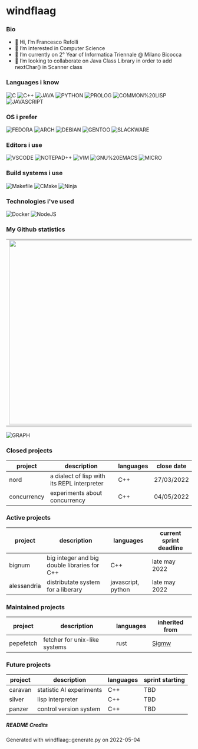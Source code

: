 # windflaag

### Bio
- 👋 Hi, I’m Francesco Refolli
- 👀 I’m interested in Computer Science
- 🌱 I’m currently on 2° Year of Informatica Triennale @ Milano Bicocca
- 💞️ I’m looking to collaborate on Java Class Library in order to add nextChar() in Scanner class

### Languages i know
![C](https://img.shields.io/badge/-C-lightgreen.svg) ![C++](https://img.shields.io/badge/-C++-red.svg) ![JAVA](https://img.shields.io/badge/-JAVA-lightviolet.svg) ![PYTHON](https://img.shields.io/badge/-PYTHON-blue.svg) ![PROLOG](https://img.shields.io/badge/-PROLOG-violet.svg) ![COMMON%20LISP](https://img.shields.io/badge/-COMMON%20LISP-lightyellow.svg) ![JAVASCRIPT](https://img.shields.io/badge/-JAVASCRIPT-lightyellow.svg)

### OS i prefer
![FEDORA](https://img.shields.io/badge/-FEDORA-lightyellow.svg) ![ARCH](https://img.shields.io/badge/-ARCH-blue.svg) ![DEBIAN](https://img.shields.io/badge/-DEBIAN-green.svg) ![GENTOO](https://img.shields.io/badge/-GENTOO-lightyellow.svg) ![SLACKWARE](https://img.shields.io/badge/-SLACKWARE-lightyellow.svg)

### Editors i use
![VSCODE](https://img.shields.io/badge/-VSCODE-lightgrey.svg) ![NOTEPAD++](https://img.shields.io/badge/-NOTEPAD++-lightgrey.svg) ![VIM](https://img.shields.io/badge/-VIM-lightgreen.svg) ![GNU%20EMACS](https://img.shields.io/badge/-GNU%20EMACS-yellow.svg) ![MICRO](https://img.shields.io/badge/-MICRO-lightviolet.svg)

### Build systems i use
![Makefile](https://img.shields.io/badge/-Makefile-blue.svg) ![CMake](https://img.shields.io/badge/-CMake-blue.svg) ![Ninja](https://img.shields.io/badge/-Ninja-lightyellow.svg)

### Technologies i've used
![Docker](https://img.shields.io/badge/-Docker-grey.svg) ![NodeJS](https://img.shields.io/badge/-NodeJS-grey.svg)

### My Github statistics

<center>
<table>
    <tr>
        <td><img width="500px" align="left" src="https://github-readme-stats.vercel.app/api?username=windflaag&show_icons=true&theme=tokyonight" /></td>
        <td><img width="450px" align="left" src="https://github-readme-stats.vercel.app/api/top-langs/?username=windflaag&layout=compact&langs_count=12&theme=tokyonight"/></td>
    </tr>
    </table>
</center>

<p align="center">

![GRAPH](https://activity-graph.herokuapp.com/graph?username=windflaag&hide_border=true&theme=redical)

</p>
        
### Closed projects
|project | description | languages | close date|
|------- | ----------- | --------- | ----------|
|nord | a dialect of lisp with its REPL interpreter | C++ | 27/03/2022|
|concurrency | experiments about concurrency | C++ | 04/05/2022|

### Active projects
|project | description | languages | current sprint deadline|
|------- | ----------- | --------- | -----------------------|
|bignum | big integer and big double libraries for C++ | C++ | late may 2022|
|alessandria | distributate system for a liberary | javascript, python | late may 2022|

### Maintained projects
|project | description | languages | inherited from|
|------- | ----------- | --------- | --------------|
|pepefetch | fetcher for unix-like systems | rust | [Sigmw](https://github.com/Sigmw)|

### Future projects
|project | description | languages | sprint starting|
|------- | ----------- | --------- | ---------------|
|caravan | statistic AI experiments | C++ | TBD|
|silver | lisp interpreter | C++ | TBD|
|panzer | control version system | C++ | TBD|

##### README Credits
Generated with windflaag::generate.py on 2022-05-04
